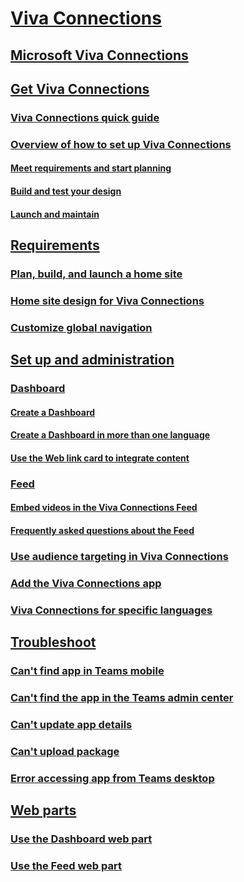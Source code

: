 
# [Viva Connections]()

## [Microsoft Viva Connections](viva-connections-overview.md)

## [Get Viva Connections]()

### [Viva Connections quick guide](guide-to-setting-up-viva-connections.md)

### [Overview of how to set up Viva Connections](viva-connections-setup-overview.md)

#### [Meet requirements and start planning](plan-viva-connections.md)

#### [Build and test your design](build-viva-connections.md)

#### [Launch and maintain](launch-viva-connections.md)

## [Requirements]()

### [Plan, build, and launch a home site](home-site-plan.md)

### [Home site design for Viva Connections](create-sharepoint-home-site-for-viva-connections.md)

### [Customize global navigation](sharepoint-app-bar.md)

## [Set up and administration]()

### [Dashboard]()

#### [Create a Dashboard](create-dashboard.md)

#### [Create a Dashboard in more than one language](create-multilingual-dashboard.md)

#### [Use the Web link card to integrate content](use-the-link-card.md)

### [Feed]()

#### [Embed videos in the Viva Connections Feed](video-news-links.md)

#### [Frequently asked questions about the Feed](faqs-viva-connections-feed.md)

### [Use audience targeting in Viva Connections](use-audience-targeting-in-viva-connections.md)

### [Add the Viva Connections app](add-viva-connections-app.md)

### [Viva Connections for specific languages](viva-connections-language.md)

## [Troubleshoot]()

### [Can't find app in Teams mobile](troubleshoot/cant-find-app-in-teams-mobile.md)

### [Can't find the app in the Teams admin center](troubleshoot/cant-find-app-in-teams-admin-center.md)

### [Can't update app details](troubleshoot/cant-update-app-details.md)

### [Can't upload package](troubleshoot/cant-upload-package.md)

### [Error accessing app from Teams desktop](troubleshoot/error-accessing-app-from-teams-desktop.md)

## [Web parts]()

### [Use the Dashboard web part](use-dashboard-web-part-on-home-site.md)

### [Use the Feed web part](use-feed-web-part-for-viva-connections.md)
